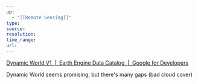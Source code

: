 ```yaml
---
up:
  - "[[Remote Sensing]]"
type: 
source: 
resolution: 
time_range: 
url: 
---
```

[Dynamic World V1  |  Earth Engine Data Catalog  |  Google for Developers](https://developers.google.com/earth-engine/datasets/catalog/GOOGLE_DYNAMICWORLD_V1#colab-python)

Dynamic World seems promising, but there's many gaps (bad cloud cover)
